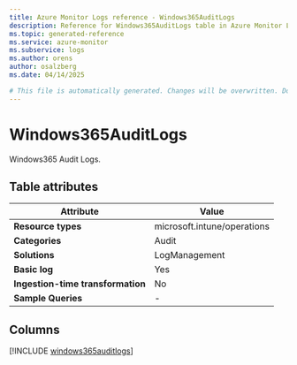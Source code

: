```yaml
---
title: Azure Monitor Logs reference - Windows365AuditLogs
description: Reference for Windows365AuditLogs table in Azure Monitor Logs.
ms.topic: generated-reference
ms.service: azure-monitor
ms.subservice: logs
ms.author: orens
author: osalzberg
ms.date: 04/14/2025

# This file is automatically generated. Changes will be overwritten. Do not change this file directly.
---
```


# Windows365AuditLogs

Windows365 Audit Logs.


## Table attributes

|Attribute|Value|
|---|---|
|**Resource types**|microsoft.intune/operations|
|**Categories**|Audit|
|**Solutions**| LogManagement|
|**Basic log**|Yes|
|**Ingestion-time transformation**|No|
|**Sample Queries**|-|



## Columns
  
[!INCLUDE [windows365auditlogs](~/reusable-content/ce-skilling/azure/includes/azure-monitor/reference/tables/windows365auditlogs-include.md)]
